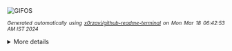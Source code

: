 <div align="justify">
<picture>
    <source media="(prefers-color-scheme: dark)" srcset="https://i.ibb.co/QPvV0Tm/output-gif.gif">
    <source media="(prefers-color-scheme: light)" srcset="https://i.ibb.co/QPvV0Tm/output-gif.gif">
    <img alt="GIFOS" src="https://i.ibb.co/QPvV0Tm/output-gif.gif">
</picture>

<sub><i>Generated automatically using [x0rzavi/github-readme-terminal](https://github.com/x0rzavi/github-readme-terminal) on Mon Mar 18 06:42:53 AM IST 2024</i></sub>

<details>
<summary>More details</summary>

</details>
</div>

<!-- Image deletion URL: https://ibb.co/VgYG6zB/cb5d10be0d54c60d7a79b5e8174479ac -->